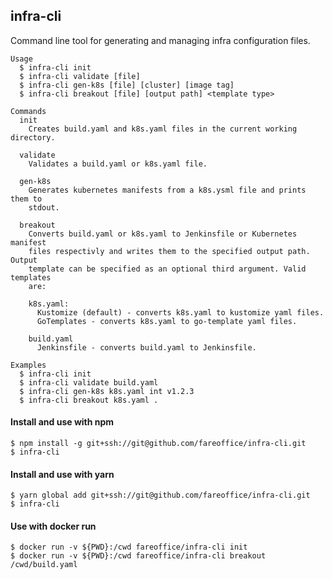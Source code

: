 ## infra-cli

Command line tool for generating and managing infra configuration files.

```shell
Usage
  $ infra-cli init
  $ infra-cli validate [file]
  $ infra-cli gen-k8s [file] [cluster] [image tag]
  $ infra-cli breakout [file] [output path] <template type>

Commands
  init
    Creates build.yaml and k8s.yaml files in the current working directory.

  validate
    Validates a build.yaml or k8s.yaml file.

  gen-k8s
    Generates kubernetes manifests from a k8s.ysml file and prints them to
    stdout.

  breakout
    Converts build.yaml or k8s.yaml to Jenkinsfile or Kubernetes manifest
    files respectivly and writes them to the specified output path. Output
    template can be specified as an optional third argument. Valid templates
    are:

    k8s.yaml:
      Kustomize (default) - converts k8s.yaml to kustomize yaml files.
      GoTemplates - converts k8s.yaml to go-template yaml files.

    build.yaml
      Jenkinsfile - converts build.yaml to Jenkinsfile.

Examples
  $ infra-cli init
  $ infra-cli validate build.yaml
  $ infra-cli gen-k8s k8s.yaml int v1.2.3
  $ infra-cli breakout k8s.yaml .
```

#### Install and use with npm

```shell
$ npm install -g git+ssh://git@github.com/fareoffice/infra-cli.git
$ infra-cli
```

#### Install and use with yarn

```shell
$ yarn global add git+ssh://git@github.com/fareoffice/infra-cli.git
$ infra-cli
```

#### Use with docker run

```shell
$ docker run -v ${PWD}:/cwd fareoffice/infra-cli init
$ docker run -v ${PWD}:/cwd fareoffice/infra-cli breakout /cwd/build.yaml
```
